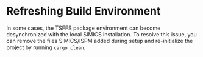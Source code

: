 # Refreshing Build Environment

In some cases, the TSFFS package environment can become desynchronized with the local
SIMICS installation. To resolve this issue, you can remove the files SIMICS/ISPM added
during setup and re-initialize the project by running `cargo clean`.
